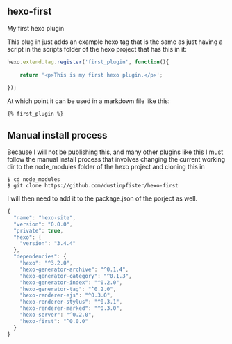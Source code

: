## hexo-first

My first hexo plugin

This plug in just adds an example hexo tag that is the same as just having a script in the scripts folder of the hexo project that has this in it:

```js
hexo.extend.tag.register('first_plugin', function(){
 
    return '<p>This is my first hexo plugin.</p>';
 
});
```

At which point it can be used in a markdown file like this:

```
{% first_plugin %}
```

## Manual install process

Because I will not be publishing this, and many other plugins like this I must follow the manual install process that involves changing the current working dir to the node_modules folder of the hexo project and cloning this in

```
$ cd node_modules
$ git clone https://github.com/dustinpfister/hexo-first
```
I will then need to add it to the package.json of the porject as well.

```js
{
  "name": "hexo-site",
  "version": "0.0.0",
  "private": true,
  "hexo": {
    "version": "3.4.4"
  },
  "dependencies": {
    "hexo": "^3.2.0",
    "hexo-generator-archive": "^0.1.4",
    "hexo-generator-category": "^0.1.3",
    "hexo-generator-index": "^0.2.0",
    "hexo-generator-tag": "^0.2.0",
    "hexo-renderer-ejs": "^0.3.0",
    "hexo-renderer-stylus": "^0.3.1",
    "hexo-renderer-marked": "^0.3.0",
    "hexo-server": "^0.2.0",
    "hexo-first": "^0.0.0"
  }
}
```
